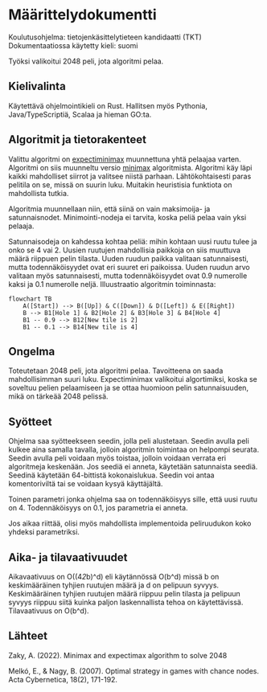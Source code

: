 
# Määrittelydokumentti

Koulutusohjelma: tietojenkäsittelytieteen kandidaatti (TKT)
Dokumentaatiossa käytetty kieli: suomi

Työksi valikoitui 2048 peli, jota algoritmi pelaa.

## Kielivalinta

Käytettävä ohjelmointikieli on Rust. Hallitsen myös Pythonia, Java/TypeScriptiä, Scalaa ja hieman GO:ta.

## Algoritmit ja tietorakenteet

Valittu algoritmi on [expectiminimax](https://en.wikipedia.org/wiki/Expectiminimax) muunnettuna yhtä pelaajaa varten. Algoritmi on siis muunneltu versio [minimax](https://en.wikipedia.org/wiki/Minimax) algoritmista. Algoritmi käy läpi kaikki mahdolliset siirrot ja valitsee niistä parhaan. Lähtökohtaisesti paras pelitila on se, missä on suurin luku. Muitakin heuristisia funktiota on mahdollista tutkia.

Algoritmia muunnellaan niin, että siinä on vain maksimoija- ja satunnaisnodet. Minimointi-nodeja ei tarvita, koska peliä pelaa vain yksi pelaaja.

Satunnaisodeja on kahdessa kohtaa peliä: mihin kohtaan uusi ruutu tulee ja onko se 4 vai 2. Uusien ruutujen mahdollisia paikkoja on siis muuttuva määrä riippuen pelin tilasta. Uuden ruudun paikka valitaan satunnaisesti, mutta todennäköisyydet ovat eri suuret eri paikoissa. Uuden ruudun arvo valitaan myös satunnaisesti, mutta todennäköisyydet ovat 0.9 numerolle kaksi ja 0.1 numerolle neljä. Illuustraatio algoritmin toiminnasta:

```mermaid
flowchart TB
    A([Start]) --> B([Up]) & C([Down]) & D([Left]) & E([Right])
    B --> B1[Hole 1] & B2[Hole 2] & B3[Hole 3] & B4[Hole 4]
    B1 -- 0.9 --> B12[New tile is 2]
    B1 -- 0.1 --> B14[New tile is 4]
```

## Ongelma

Toteutetaan 2048 peli, jota algoritmi pelaa. Tavoitteena on saada mahdollisimman suuri luku. Expectiminimax valikoitui algortimiksi, koska se soveltuu pelien pelaamiseen ja se ottaa huomioon pelin satunnaisuuden, mikä on tärkeää 2048 pelissä.

## Syötteet

Ohjelma saa syötteekseen seedin, jolla peli alustetaan. Seedin avulla peli kulkee aina samalla tavalla, jolloin algoritmin toimintaa on helpompi seurata. Seedin avulla peli voidaan myös toistaa, jolloin voidaan verrata eri algoritmeja keskenään. Jos seediä ei anneta, käytetään satunnaista seediä. Seedinä käytetään 64-bittistä kokonaislukua. Seedin voi antaa komentoriviltä tai se voidaan kysyä käyttäjältä.

Toinen parametri jonka ohjelma saa on todennäköisyys sille, että uusi ruutu on 4. Todennäköisyys on 0.1, jos parametria ei anneta.

Jos aikaa riittää, olisi myös mahdollista implementoida peliruudukon koko yhdeksi parametriksi.

## Aika- ja tilavaativuudet

Aikavaativuus on O((4*2*b)^d) eli käytännössä O(b^d) missä b on keskimääräinen tyhjien ruutujen määrä ja d on pelipuun syvyys. Keskimääräinen tyhjien ruutujen määrä riippuu pelin tilasta ja pelipuun syvyys riippuu siitä kuinka paljon laskennallista tehoa on käytettävissä. Tilavaativuus on O(b^d).

## Lähteet

Zaky, A. (2022). Minimax and expectimax algorithm to solve 2048

Melkó, E., & Nagy, B. (2007). Optimal strategy in games with chance nodes. Acta Cybernetica, 18(2), 171-192.
